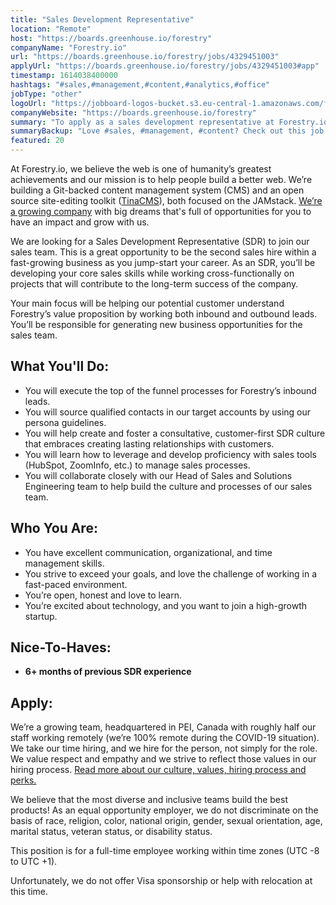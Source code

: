 ```yaml
---
title: "Sales Development Representative"
location: "Remote"
host: "https://boards.greenhouse.io/forestry"
companyName: "Forestry.io"
url: "https://boards.greenhouse.io/forestry/jobs/4329451003"
applyUrl: "https://boards.greenhouse.io/forestry/jobs/4329451003#app"
timestamp: 1614038400000
hashtags: "#sales,#management,#content,#analytics,#office"
jobType: "other"
logoUrl: "https://jobboard-logos-bucket.s3.eu-central-1.amazonaws.com/forestry-io"
companyWebsite: "https://boards.greenhouse.io/forestry"
summary: "To apply as a sales development representative at Forestry.io, you preferably need to have some knowledge of: experience in: #sales, #management, #content."
summaryBackup: "Love #sales, #management, #content? Check out this job post!"
featured: 20
---
```


At Forestry.io, we believe the web is one of humanity’s greatest achievements and our mission is to help people build a better web. We’re building a Git-backed content management system (CMS) and an open source site-editing toolkit ([TinaCMS](https://tinacms.org/)), both focused on the JAMstack. [We’re a growing company](https://forestry.io/about) with big dreams that's full of opportunities for you to have an impact and grow with us.

We are looking for a Sales Development Representative (SDR) to join our sales team. This is a great opportunity to be the second sales hire within a fast-growing business as you jump-start your career. As an SDR, you’ll be developing your core sales skills while working cross-functionally on projects that will contribute to the long-term success of the company.

Your main focus will be helping our potential customer understand Forestry’s value proposition by working both inbound and outbound leads. You’ll be responsible for generating new business opportunities for the sales team.

## What You'll Do:

*   You will execute the top of the funnel processes for Forestry’s inbound leads. 
*   You will source qualified contacts in our target accounts by using our persona guidelines.
*   You will help create and foster a consultative, customer-first SDR culture that embraces creating lasting relationships with customers.
*   You will learn how to leverage and develop proficiency with sales tools (HubSpot, ZoomInfo, etc.) to manage sales processes. 
*   You will collaborate closely with our Head of Sales and Solutions Engineering team to help build the culture and processes of our sales team.

## Who You Are:

*   You have excellent communication, organizational, and time management skills.
*   You strive to exceed your goals, and love the challenge of working in a fast-paced environment. 
*   You’re open, honest and love to learn.
*   You’re excited about technology, and you want to join a high-growth startup.

## Nice-To-Haves:

*   **6+ months of previous SDR experience**

## Apply:

We’re a growing team, headquartered in PEI, Canada with roughly half our staff working remotely (we’re 100% remote during the COVID-19 situation). We take our time hiring, and we hire for the person, not simply for the role. We value respect and empathy and we strive to reflect those values in our hiring process. [Read more about our culture, values, hiring process and perks.](https://forestry.io/careers/)

We believe that the most diverse and inclusive teams build the best products! As an equal opportunity employer, we do not discriminate on the basis of race, religion, color, national origin, gender, sexual orientation, age, marital status, veteran status, or disability status.

This position is for a full-time employee working within time zones (UTC -8 to UTC +1).

Unfortunately, we do not offer Visa sponsorship or help with relocation at this time.

